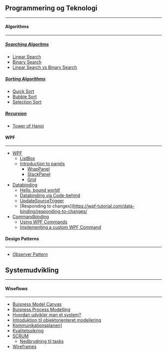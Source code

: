 ## Programmering og Teknologi
---

#### Algorithms
---
##### [Searching Algoritms](https://www.geeksforgeeks.org/searching-algorithms/?ref=lbp)
- [Linear Search](https://www.geeksforgeeks.org/linear-search/?ref=lbp)
- [Binary Search](https://www.geeksforgeeks.org/binary-search/?ref=lbp)
- [Linear Search vs Binary Search](https://www.geeksforgeeks.org/linear-search-vs-binary-search/?ref=lbp)

##### [Sorting Algorithms](https://www.geeksforgeeks.org/sorting-algorithms/?ref=lbp)
- [Quick Sort](https://www.geeksforgeeks.org/quick-sort/)
- [Bubble Sort](https://www.geeksforgeeks.org/bubble-sort/)
- [Selection Sort](https://www.geeksforgeeks.org/selection-sort/)

##### [Recursion](https://www.geeksforgeeks.org/recursion-in-c-sharp/)
- [Tower of Hanoi](https://www.geeksforgeeks.org/c-program-for-tower-of-hanoi/?ref=lbp)

#### WPF
- ---
- [WPF](https://wpf-tutorial.com/)
	- [ListBox](https://wpf-tutorial.com/list-controls/listbox-control/)
	- [Introduction to panels](https://wpf-tutorial.com/panels/introduction-to-wpf-panels/)
		- [WrapPanel](https://wpf-tutorial.com/panels/wrappanel/)
		- [StackPanel](https://wpf-tutorial.com/panels/stackpanel/)
		- [Grid](https://wpf-tutorial.com/panels/grid/)
- [Databinding](https://wpf-tutorial.com/data-binding/introduction/)
	- [Hello, bound world!](https://wpf-tutorial.com/data-binding/hello-bound-world/)
	- [Databinding via Code-behind](https://wpf-tutorial.com/data-binding/data-binding-via-code-behind/)
	- [UpdateSourceTrigger](https://wpf-tutorial.com/data-binding/the-update-source-trigger-property/)
	- [Responding to changes](https://wpf-tutorial.com/data-binding/responding-to-changes/
- [Commandbinding](https://wpf-tutorial.com/commands/introduction/)
	- [Using WPF Commands](https://wpf-tutorial.com/commands/using-commands/)
	- [Implementing a custom WPF Command](https://wpf-tutorial.com/commands/implementing-custom-commands/)

#### Design Patterns
---
- [Observer Pattern](https://rise.articulate.com/share/HcMl6o2pR2o1C6hcgmQbHi9BPXV3_F20#/)
## Systemudvikling
---
#### Wiseflows
---
- [Buisness Model Canvas](https://rise.articulate.com/share/R2FDkb6xsLfEQXB690mqoFF2ZXNxi7ID#/)
- [Buisness Process Modelling](https://rise.articulate.com/share/RbsxRyaGLxLyiB6uOYriV-Satm3qa7h7#/)
- [Hvordan udvikler man et system?](https://rise.articulate.com/share/5Y7E7DL7WEK2sShX87_hNUMbRJVbM7Uv#/)
- [Introduktion til objektorienteret modellering](https://rise.articulate.com/share/cj4wQaVlzf5bHXxLWVltGGzbMJXUN8MC#/)
- [Kommunikationsplanen](https://rise.articulate.com/share/_w4qBMz8r2JYURIyuDDLBP2xB_HfR9ue#/)]
- [Kvalitetssikring](https://rise.articulate.com/share/zAo8VZznLLAzA8DYFP6T9ZSD8-SwzxSc#/)
- [SCRUM](https://rise.articulate.com/share/cEglW8wb1TAgsozkK7h-C73E5BdXZ67I#/)
	- [Nedbrydning til tasks](https://rise.articulate.com/share/s5tmGePnaQNZ7gtxYSM7Kti3AlaoKvSl#/)
- [Wireframes](https://rise.articulate.com/share/Ot1EGpvTirjWFnx4a_ElkzGAvkNzDioS#/)